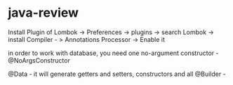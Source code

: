 # java-review
Install Plugin of Lombok -> Preferences -> plugins -> search Lombok -> install
Compiler - > Annotations Processor -> Enable it

in order to work with database, you need one no-argument constructor - @NoArgsConstructor


@Data - it will generate getters and setters, constructors and all
@Builder - 